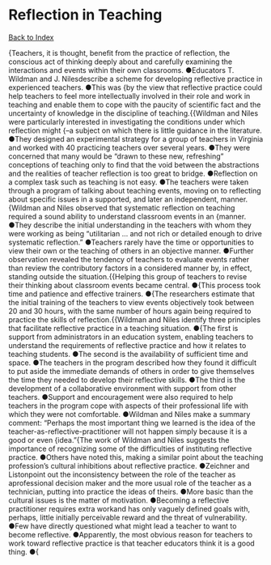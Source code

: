# Reflection in Teaching
[Back to Index](https://github.com/windows10010/tpoExtractor/blog/master/README.md)

{Teachers, it is thought, benefit from the practice of reflection, the conscious act of thinking deeply about and carefully examining the interactions and events within their own classrooms. ●Educators T. Wildman and J. Nilesdescribe a scheme for developing reflective practice in experienced teachers. ●This was {by the view that reflective practice could help teachers to feel more intellectually involved in their role and work in teaching and enable them to cope with the paucity of scientific fact and the uncertainty of knowledge in the discipline of teaching.{{Wildman and Niles were particularly interested in investigating the conditions under which reflection might {–a subject on which there is little guidance in the literature. ●They designed an experimental strategy for a group of teachers in Virginia and worked with 40 practicing teachers over several years. ●They were concerned that many would be “drawn to these new, refreshing” conceptions of teaching only to find that the void between the abstractions and the realities of teacher reflection is too great to bridge. ●Reflection on a complex task such as teaching is not easy. ●The teachers were taken through a program of talking about teaching events, moving on to reflecting about specific issues in a supported, and later an independent, manner.{Wildman and Niles observed that systematic reflection on teaching required a sound ability to understand classroom events in an {manner. ●They describe the initial understanding in the teachers with whom they were working as being “utilitarian … and not rich or detailed enough to drive systematic reflection.” ●Teachers rarely have the time or opportunities to view their own or the teaching of others in an objective manner. ●Further observation revealed the tendency of teachers to evaluate events rather than review the contributory factors in a considered manner by, in effect, standing outside the situation.{{Helping this group of teachers to revise their thinking about classroom events became central.
●{This process took time and patience and effective trainers. ●{The researchers estimate that the initial training of the teachers to view events objectively took between 20 and 30 hours, 
with the same number of hours again being required to practice the skills of reflection.{{Wildman and Niles identify three principles that facilitate reflective practice in a teaching situation.
●{The first is support from administrators in an education system, enabling teachers to understand the requirements of reflective practice and how it relates to teaching students. ●The second is the availability of sufficient time and space. ●The teachers in the program described how they found it difficult to put aside the immediate demands of others in order 
to give themselves the time they needed to develop their reflective skills. ●The third is the development of a collaborative environment with support from other teachers. ●Support and encouragement were also required to help teachers in the program cope with aspects of their professional life with which they were not comfortable. ●Wildman and Niles make a summary comment: “Perhaps the most important thing we learned is the idea of the teacher-as-reflective-practitioner will not happen simply 
because it is a good or even {idea.”{The work of Wildman and Niles suggests the importance of recognizing some of the difficulties of instituting reflective practice. ●Others have noted this, making a similar point about the teaching profession’s cultural inhibitions about reflective practice. ●Zeichner and Listonpoint out the inconsistency between the role of the teacher as aprofessional decision maker and the more usual role of the teacher as a technician, putting into practice the ideas of theirs. ●More basic than the cultural issues is the matter of motivation. ●Becoming a reflective practitioner requires extra workand has only vaguely defined goals with, perhaps, little initially perceivable reward and the threat of vulnerability. ●Few have directly questioned what might lead a teacher to want to become reflective. ●Apparently, the most obvious reason for teachers to work toward reflective practice is that teacher educators think it is a good thing. ●{